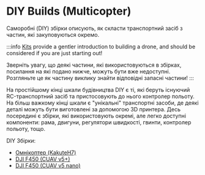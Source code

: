 # DIY Builds (Multicopter)

Саморобні (DIY) збірки описують, як скласти транспортний засіб з частин, які закуповуються окремо.

:::info
[Kits](../frames_multicopter/kits.md) provide a gentler introduction to building a drone, and should be considered if you are just starting out!

Зверніть увагу, що деякі частини, які використовуються в збірках, посилання на які подано нижче, можуть бути вже недоступні.
Розгляньте це як частину виклику знайти відповідні запасні частини!
:::

На простійшому кінці шкали будівництва DIY є ті, які беруть існуючий RC-транспортний засіб та пристосовують до нього контролер польоту.
На більш важкому кінці шкали є "унікальні" транспортні засоби, де деякі деталі можуть бути виготовлені за допомогою 3D принтера.
Десь посередині є збірки, які використовують окремі, але легко доступні компоненти: рама, двигуни, регулятори швидкості, гвинти, контролер польоту, тощо.

DIY Збірки:

- [Омнікоптер (KakuteH7)](../frames_multicopter/omnicopter.md)
- [DJI F450 (CUAV v5+)](../frames_multicopter/dji_f450_cuav_5plus.md)
- [DJI F450 (CUAV v5 nano)](../frames_multicopter/dji_f450_cuav_5nano.md)
